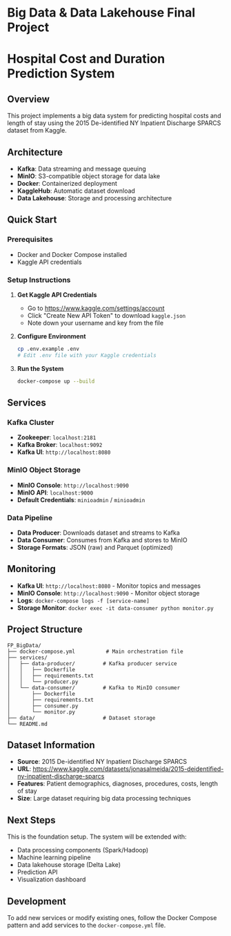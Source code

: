 # Big Data & Data Lakehouse Final Project
# Hospital Cost and Duration Prediction System

## Overview
This project implements a big data system for predicting hospital costs and length of stay using the 2015 De-identified NY Inpatient Discharge SPARCS dataset from Kaggle.

## Architecture
- **Kafka**: Data streaming and message queuing
- **MinIO**: S3-compatible object storage for data lake
- **Docker**: Containerized deployment
- **KaggleHub**: Automatic dataset download
- **Data Lakehouse**: Storage and processing architecture

## Quick Start

### Prerequisites
- Docker and Docker Compose installed
- Kaggle API credentials

### Setup Instructions

1. **Get Kaggle API Credentials**
   - Go to https://www.kaggle.com/settings/account
   - Click "Create New API Token" to download `kaggle.json`
   - Note down your username and key from the file

2. **Configure Environment**
   ```bash
   cp .env.example .env
   # Edit .env file with your Kaggle credentials
   ```

3. **Run the System**
   ```bash
   docker-compose up --build
   ```

## Services

### Kafka Cluster
- **Zookeeper**: `localhost:2181`
- **Kafka Broker**: `localhost:9092`
- **Kafka UI**: `http://localhost:8080`

### MinIO Object Storage
- **MinIO Console**: `http://localhost:9090`
- **MinIO API**: `localhost:9000`
- **Default Credentials**: `minioadmin` / `minioadmin`

### Data Pipeline
- **Data Producer**: Downloads dataset and streams to Kafka
- **Data Consumer**: Consumes from Kafka and stores to MinIO
- **Storage Formats**: JSON (raw) and Parquet (optimized)

## Monitoring
- **Kafka UI**: `http://localhost:8080` - Monitor topics and messages
- **MinIO Console**: `http://localhost:9090` - Monitor object storage
- **Logs**: `docker-compose logs -f [service-name]`
- **Storage Monitor**: `docker exec -it data-consumer python monitor.py`

## Project Structure
```
FP_BigData/
├── docker-compose.yml          # Main orchestration file
├── services/
│   ├── data-producer/         # Kafka producer service
│   │   ├── Dockerfile
│   │   ├── requirements.txt
│   │   └── producer.py
│   └── data-consumer/         # Kafka to MinIO consumer
│       ├── Dockerfile
│       ├── requirements.txt
│       ├── consumer.py
│       └── monitor.py
├── data/                      # Dataset storage
└── README.md
```

## Dataset Information
- **Source**: 2015 De-identified NY Inpatient Discharge SPARCS
- **URL**: https://www.kaggle.com/datasets/jonasalmeida/2015-deidentified-ny-inpatient-discharge-sparcs
- **Features**: Patient demographics, diagnoses, procedures, costs, length of stay
- **Size**: Large dataset requiring big data processing techniques

## Next Steps
This is the foundation setup. The system will be extended with:
- Data processing components (Spark/Hadoop)
- Machine learning pipeline
- Data lakehouse storage (Delta Lake)
- Prediction API
- Visualization dashboard

## Development
To add new services or modify existing ones, follow the Docker Compose pattern and add services to the `docker-compose.yml` file.
